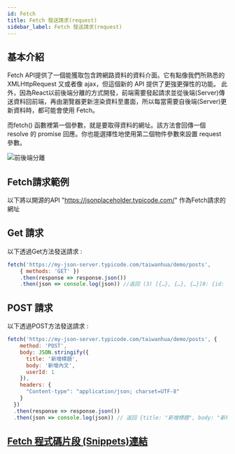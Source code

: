 ```yaml
---
id: Fetch
title: Fetch 發送請求(request)
sidebar_label: Fetch 發送請求(request)
---
```


## 基本介紹

Fetch API提供了一個能獲取包含跨網路資料的資料介面。它有點像我們所熟悉的 XMLHttpRequest 又或者像 ajax，但這個新的 API 提供了更強更彈性的功能。
此外，因為React以前後端分離的方式開發，前端需要發起請求並從後端(Server)傳送資料回前端，再由瀏覽器更新渲染資料至畫面，所以每當需要自後端(Server)更新資料時，都可能會使用 Fetch。

而fetch() 函數裡第一個參數，就是要取得資料的網址。該方法會回傳一個 resolve 的 promise 回應。你也能選擇性地使用第二個物件參數來設置 request 參數。

![前後端分離](/ArhuaReactCourse/img/fetch.png)

## Fetch請求範例

以下將以開源的API "https://jsonplaceholder.typicode.com/" 作為Fetch請求的網址

## Get 請求

以下透過Get方法發送請求 :

```javascript
fetch('https://my-json-server.typicode.com/taiwanhua/demo/posts',
    { methods: 'GET' })
    .then(response => response.json())
    .then(json => console.log(json)) //返回 (3) [{…}, {…}, {…}]0: {id: 1, title: "Post 1"}1: {id: 2, title: "Post 2"}2: {id: 3, title: "Post 3"}

```
## POST 請求

以下透過POST方法發送請求 :

```javascript
fetch('https://my-json-server.typicode.com/taiwanhua/demo/posts', {
    method: 'POST',
    body: JSON.stringify({
      title: '新增標題',
      body: '新增內文',
      userId: 1
    }),
    headers: {
      "Content-type": "application/json; charset=UTF-8"
    }
  })
  .then(response => response.json())
  .then(json => console.log(json)) // 返回 {title: "新增標題", body: "新增內文", userId: 1, id: 4}

```

 ## [Fetch 程式碼片段 (Snippets)連結](./FetchSnippets)